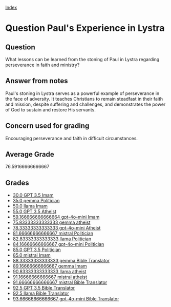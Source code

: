 
[Index](../../index.md)
# Question Paul's Experience in Lystra
## Question
What lessons can be learned from the stoning of Paul in Lystra regarding perseverance in faith and ministry?

## Answer from notes
Paul's stoning in Lystra serves as a powerful example of perseverance in the face of adversity. It teaches Christians to remain steadfast in their faith and mission, despite suffering and challenges, and demonstrates the power of God to sustain and restore His servants.

## Concern used for grading
Encouraging perseverance and faith in difficult circumstances.

## Average Grade
76.59166666666667

## Grades
 * [30.0 GPT 3.5 Imam](../answers/GPT_3.5_Imam/Paul_s_Experience_in_Lystra.md)
 * [35.0 gemma Politician](../answers/gemma_Politician/Paul_s_Experience_in_Lystra.md)
 * [50.0 llama Imam](../answers/llama_Imam/Paul_s_Experience_in_Lystra.md)
 * [55.0 GPT 3.5 Atheist](../answers/GPT_3.5_Atheist/Paul_s_Experience_in_Lystra.md)
 * [59.166666666666664 gpt-4o-mini Imam](../answers/gpt-4o-mini_Imam/Paul_s_Experience_in_Lystra.md)
 * [75.83333333333333 gemma atheist](../answers/gemma_atheist/Paul_s_Experience_in_Lystra.md)
 * [78.33333333333333 gpt-4o-mini Atheist](../answers/gpt-4o-mini_Atheist/Paul_s_Experience_in_Lystra.md)
 * [81.66666666666667 mistral Politician](../answers/mistral_Politician/Paul_s_Experience_in_Lystra.md)
 * [82.83333333333333 llama Politician](../answers/llama_Politician/Paul_s_Experience_in_Lystra.md)
 * [84.16666666666667 gpt-4o-mini Politician](../answers/gpt-4o-mini_Politician/Paul_s_Experience_in_Lystra.md)
 * [85.0 GPT 3.5 Politician](../answers/GPT_3.5_Politician/Paul_s_Experience_in_Lystra.md)
 * [85.0 mistral Imam](../answers/mistral_Imam/Paul_s_Experience_in_Lystra.md)
 * [88.33333333333333 gemma Bible Translator](../answers/gemma_Bible_Translator/Paul_s_Experience_in_Lystra.md)
 * [89.16666666666667 gemma Imam](../answers/gemma_Imam/Paul_s_Experience_in_Lystra.md)
 * [90.83333333333333 llama atheist](../answers/llama_atheist/Paul_s_Experience_in_Lystra.md)
 * [91.16666666666667 mistral atheist](../answers/mistral_atheist/Paul_s_Experience_in_Lystra.md)
 * [91.66666666666667 mistral Bible Translator](../answers/mistral_Bible_Translator/Paul_s_Experience_in_Lystra.md)
 * [92.5 GPT 3.5 Bible Translator](../answers/GPT_3.5_Bible_Translator/Paul_s_Experience_in_Lystra.md)
 * [92.5 llama Bible Translator](../answers/llama_Bible_Translator/Paul_s_Experience_in_Lystra.md)
 * [93.66666666666667 gpt-4o-mini Bible Translator](../answers/gpt-4o-mini_Bible_Translator/Paul_s_Experience_in_Lystra.md)
